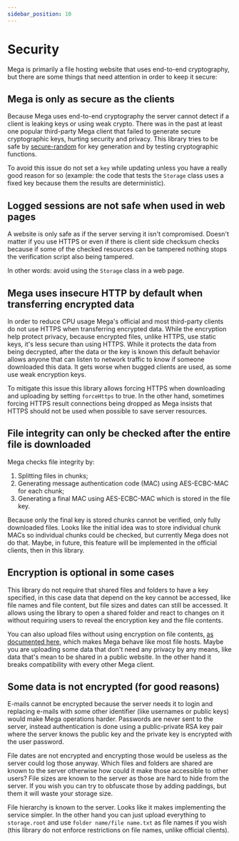 ```yaml
---
sidebar_position: 10
---
```


# Security

Mega is primarily a file hosting website that uses end-to-end cryptography, but there are some things that need attention in order to keep it secure:

## Mega is only as secure as the clients

Because Mega uses end-to-end cryptography the server cannot detect if a client is leaking keys or using weak crypto. There was in the past at least one popular third-party Mega client that failed to generate secure cryptographic keys, hurting security and privacy. This library tries to be safe by [secure-random](https://www.npmjs.com/package/secure-random) for key generation and by testing cryptographic functions.

To avoid this issue do not set a `key` while updating unless you have a really good reason for so (example: the code that tests the `Storage` class uses a fixed key because them the results are deterministic).

## Logged sessions are not safe when used in web pages

A website is only safe as if the server serving it isn't compromised. Doesn't matter if you use HTTPS or even if there is client side checksum checks because if some of the checked resources can be tampered nothing stops the verification script also being tampered.

In other words: avoid using the `Storage` class in a web page.

## Mega uses insecure HTTP by default when transferring encrypted data

In order to reduce CPU usage Mega's official and most third-party clients do not use HTTPS when transferring encrypted data. While the encryption help protect privacy, because encrypted files, unlike HTTPS, use static keys, it's less secure than using HTTPS. While it protects the data from being decrypted, after the data or the key is known this default behavior allows anyone that can listen to network traffic to know if someone downloaded this data. It gets worse when bugged clients are used, as some use weak encryption keys.

To mitigate this issue this library allows forcing HTTPS when downloading and uploading by setting `forceHttps` to true. In the other hand, sometimes forcing HTTPS result connections being dropped as Mega insists that HTTPS should not be used when possible to save server resources.

## File integrity can only be checked after the entire file is downloaded

Mega checks file integrity by:

1. Splitting files in chunks;
2. Generating message authentication code (MAC) using AES-ECBC-MAC for each chunk;
3. Generating a final MAC using AES-ECBC-MAC which is stored in the file key.

Because only the final key is stored chunks cannot be verified, only fully downloaded files. Looks like the initial idea was to store individual chunk MACs so individual chunks could be checked, but currently Mega does not do that. Maybe, in future, this feature will be implemented in the official clients, then in this library.

## Encryption is optional in some cases

This library do not require that shared files and folders to have a key specified, in this case data that depend on the key cannot be accessed, like file names and file content, but file sizes and dates can still be accessed. It allows using the library to open a shared folder and react to changes on it without requiring users to reveal the encryption key and the file contents.

You can also upload files without using encryption on file contents, [as documented here](advanced.md#uploading-without-encryption), which makes Mega behave like most file hosts. Maybe you are uploading some data that don't need any privacy by any means, like data that's mean to be shared in a public website. In the other hand it breaks compatibility with every other Mega client.

## Some data is not encrypted (for good reasons)

E-mails cannot be encrypted because the server needs it to login and replacing e-mails with some other identifier (like usernames or public keys) would make Mega operations harder. Passwords are never sent to the server, instead authentication is done using a public-private RSA key pair where the server knows the public key and the private key is encrypted with the user password.

File dates are not encrypted and encrypting those would be useless as the server could log those anyway. Which files and folders are shared are known to the server otherwise how could it make those accessible to other users? File sizes are known to the server as those are hard to hide from the server. If you wish you can try to obfuscate those by adding paddings, but them it will waste your storage size.

File hierarchy is known to the server. Looks like it makes implementing the service simpler. In the other hand you can just upload everything to `storage.root` and use `folder name/file name.txt` as file names if you wish (this library do not enforce restrictions on file names, unlike official clients).
